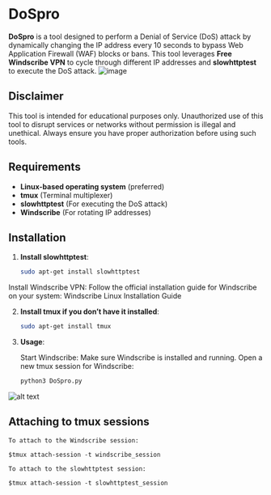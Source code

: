 # DoSpro

**DoSpro** is a tool designed to perform a Denial of Service (DoS) attack by dynamically changing the IP address every 10 seconds to bypass Web Application Firewall (WAF) blocks or bans. This tool leverages **Free Windscribe VPN** to cycle through different IP addresses and **slowhttptest** to execute the DoS attack. 
![image](https://github.com/user-attachments/assets/6be8d703-af09-49a8-9767-e06e9b880bc4)

## Disclaimer

This tool is intended for educational purposes only. Unauthorized use of this tool to disrupt services or networks without permission is illegal and unethical. Always ensure you have proper authorization before using such tools.

## Requirements

- **Linux-based operating system** (preferred)
- **tmux** (Terminal multiplexer)
- **slowhttptest** (For executing the DoS attack)
- **Windscribe** (For rotating IP addresses)

## Installation

1. **Install slowhttptest**:
   ```bash
   sudo apt-get install slowhttptest

Install Windscribe VPN: Follow the official installation guide for Windscribe on your system:
Windscribe Linux Installation Guide

2. **Install tmux if you don’t have it installed**:

    ```bash
    sudo apt-get install tmux

3. **Usage**:

    Start Windscribe: Make sure Windscribe is installed and running. Open a new tmux session for Windscribe:
    ```bash
    python3 DoSpro.py

![alt text](image.png)

## Attaching to tmux sessions

    To attach to the Windscribe session:

    $tmux attach-session -t windscribe_session

    To attach to the slowhttptest session:

    $tmux attach-session -t slowhttptest_session


